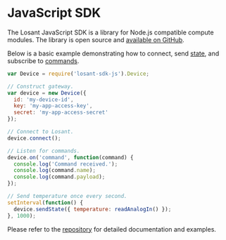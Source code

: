 # JavaScript SDK

The Losant JavaScript SDK is a library for Node.js compatible compute modules. The library is open source and <a href="https://github.com/GetStructure/losant-sdk-js" target="_blank">available on GitHub</a>.

Below is a basic example demonstrating how to connect, send [state](/devices/state), and subscribe to [commands](/devices/commands).

```JavaScript
var Device = require('losant-sdk-js').Device;

// Construct gateway.
var device = new Device({
  id: 'my-device-id',
  key: 'my-app-access-key',
  secret: 'my-app-access-secret'
});

// Connect to Losant.
device.connect();

// Listen for commands.
device.on('command', function(command) {
  console.log('Command received.');
  console.log(command.name);
  console.log(command.payload);
});

// Send temperature once every second.
setInterval(function() {
  device.sendState({ temperature: readAnalogIn() });
}, 1000);
```

Please refer to the <a href="https://github.com/GetStructure/losant-sdk-js" target="_blank">repository</a> for detailed documentation and examples.
